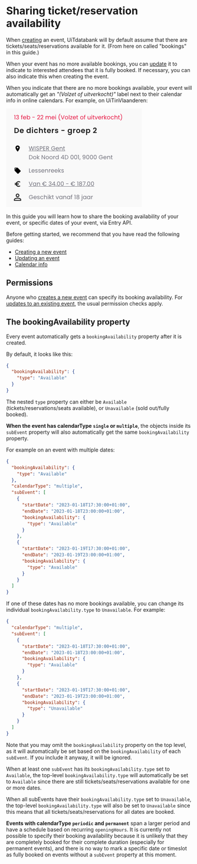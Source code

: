 # Sharing ticket/reservation availability

When [creating](./create.md) an event, UiTdatabank will by default assume that there are tickets/seats/reservations available for it. (From here on called "bookings" in this guide.)

When your event has no more available bookings, you can [update](./update.md) it to indicate to interested attendees that it is fully booked. If necessary, you can also indicate this when creating the event.

When you indicate that there are no more bookings available, your event will automatically get an *"(Volzet of uitverkocht)"* label next to their calendar info in online calendars. For example, on UiTinVlaanderen:

<!-- focus: false -->

![Screenshot of a summary of the event "De dichters - group 2" on UiTinVlaanderen, as an example of the "(Volzet of uitverkocht)" label](../../../assets/images/event-sold-out.png)

In this guide you will learn how to share the booking availability of your event, or specific dates of your event, via Entry API.

Before getting started, we recommend that you have read the following guides:

* [Creating a new event](./create.md)
* [Updating an event](./update.md)
* [Calendar info](../shared/calendar-info.md)

## Permissions

Anyone who [creates a new event](./create.md) can specify its booking availability. For [updates to an existing event](./update.md), the usual permission checks apply.

## The bookingAvailability property

Every event automatically gets a `bookingAvailability` property after it is created.

By default, it looks like this:

```json
{
  "bookingAvailability": {
    "type": "Available"
  }
}
```

The nested `type` property can either be `Available` (tickets/reservations/seats available), or `Unavailable` (sold out/fully booked).

**When the event has calendarType `single` or `multiple`**, the objects inside its `subEvent` property will also automatically get the same `bookingAvailability` property. 

For example on an event with multiple dates:

```json
{
  "bookingAvailability": {
    "type": "Available"
  },
  "calendarType": "multiple",
  "subEvent": [
    {
      "startDate": "2023-01-18T17:30:00+01:00",
      "endDate": "2023-01-18T23:00:00+01:00",
      "bookingAvailability": {
        "type": "Available"
      }
    },
    {
      "startDate": "2023-01-19T17:30:00+01:00",
      "endDate": "2023-01-19T23:00:00+01:00",
      "bookingAvailability": {
        "type": "Available"
      }
    }
  ]
}
```

If one of these dates has no more bookings available, you can change its individual `bookingAvailability.type` to `Unavailable`. For example:

```json
{
  "calendarType": "multiple",
  "subEvent": [
    {
      "startDate": "2023-01-18T17:30:00+01:00",
      "endDate": "2023-01-18T23:00:00+01:00",
      "bookingAvailability": {
        "type": "Available"
      }
    },
    {
      "startDate": "2023-01-19T17:30:00+01:00",
      "endDate": "2023-01-19T23:00:00+01:00",
      "bookingAvailability": {
        "type": "Unavailable"
      }
    }
  ]
}
```

Note that you may omit the `bookingAvailability` property on the top level, as it will automatically be set based on the `bookingAvailability` of each `subEvent`. If you include it anyway, it will be ignored.

When at least one `subEvent` has its `bookingAvailability.type` set to `Available`, the top-level `bookingAvailability.type` will automatically be set to `Available` since there are still tickets/seats/reservations available for one or more dates. 

When all subEvents have their `bookingAvailability.type` set to `Unavailable`, the top-level `bookingAvailability.type` will also be set to `Unavailable` since this means that all tickets/seats/reservations for all dates are booked.

**Events with calendarType `periodic` and `permanent`** span a larger period and have a schedule based on recurring `openingHours`. It is currently not possible to specify their booking availability because it is unlikely that they are completely booked for their complete duration (especially for permanent events), and there is no way to mark a specific date or timeslot as fully booked on events without a `subEvent` property at this moment.
